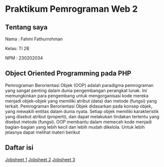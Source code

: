 # Praktikum Pemrograman Web 2
## Tentang saya
Nama : Fahmi Fathurrohman

Kelas: TI 2B

NPM  : 230202034
## Object Oriented Programming pada PHP
Pemrograman Berorientasi Objek (OOP) adalah paradigma pemrograman yang sangat penting dalam dunia pengembangan perangkat lunak. Ini memungkinkan para pengembang untuk mengorganisasi kode mereka menjadi objek-objek yang memiliki atribut (data) dan metode (fungsi) yang terkait.
Pemrograman Berorientasi Objek didasarkan pada konsep objek, yang mewakili entitas dalam dunia nyata. Setiap objek memiliki karakteristik yang disebut atribut (properti), dan dapat melakukan tindakan tertentu yang disebut metode (fungsi). OOP membantu dalam memecah kode menjadi bagian-bagian yang lebih kecil dan lebih mudah dikelola.
Untuk lebih jelasnya dapat melihat materi berikut
## Daftar isi
[Jobsheet 1](https://github.com/fahmifath/praktik-pweb2-week1/tree/main/jobsheet-1)
[Jobsheet 2](https://github.com/fahmifath/praktik-pweb2-week1/tree/main/jobsheet-2)
[Jobsheet 3](https://github.com/fahmifath/praktik-pweb2-week1/tree/main/jobsheet-3)